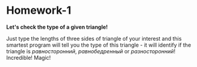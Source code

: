 # Homework-1

**Let's check the type of a given triangle!**

Just type the lengths of three sides of triangle of your interest and this smartest program will tell you the type of this triangle - it will identify if the triangle is *равносторонний*, *равнобедренный* or *разносторонний*! Incredible! Magic!
